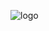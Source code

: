 ![logo](https://github.com/narekego/Adding-Logo-to-Skypath-token/assets/105838947/9dc48df3-53a9-469c-9dba-453ec8218807)
